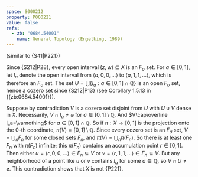 ```yaml
---
space: S000212
property: P000221
value: false
refs:
  - zb: "0684.54001"
    name: General Topology (Engelking, 1989)
---
```


(similar to {S41|P221})

Since {S212|P28},
every open interval $(z,w)\subseteq X$ is an $F_\sigma$ set.
For $a\in[0,1]$, let  $I_a$ denote the open interval
from $\left<a,0,0,\dots\right>$ to $\left<a,1,1,\dots\right>$, which is therefore an $F_\sigma$ set.
The set $U=\bigcup\{I_a:a\in[0,1]\cap\mathbb Q\}$ is an open $F_\sigma$ set,
hence a cozero set since {S212|P13}
(see Corollary 1.5.13 in {{zb:0684.54001}}).

Suppose by contradiction $V$ is a cozero set disjoint from $U$ with $U\cup V$ dense in $X$.
Necessarily, $V\cap I_a\ne\varnothing$ for $a\in[0,1]\setminus\mathbb Q$.
And $V\cap\overline I_a=\varnothing$ for $a\in[0,1]\cap\mathbb Q$.
So if $\pi:X\to[0,1]$ is the projection onto the $0$-th coordinate,
$\pi(V)=[0,1]\setminus\mathbb Q$.
Since every cozero set is an $F_\sigma$ set, $V=\bigcup_n F_n$ for some closed sets $F_n$,
and $\pi(V)=\bigcup_n\pi(F_n)$.
So there is at least one $F_n$ with $\pi(F_n)$ infinite; this $\pi(F_n)$ contains an accumulation point $r \in [0, 1]$.
Then either $u=\left<r,0,0,\dots\right>\in F_n\subseteq V$ or $v=\left<r,1,1,\dots\right>\in F_n\subseteq V$.
But any neighborhood of a point like $u$ or $v$ contains $I_a$ for some $a\in\mathbb Q$, so $V\cap U\ne\varnothing$.
This contradiction shows that $X$ is not {P221}.
